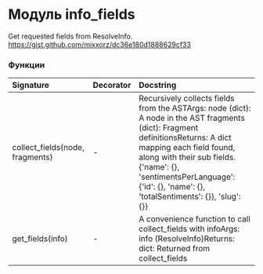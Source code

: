 # Модуль info_fields

Get requested fields from ResolveInfo. https://gist.github.com/mixxorz/dc36e180d1888629cf33

### Функции

| Signature                       | Decorator | Docstring                                                                                                                                                                                                                                                                                  |
| :------------------------------ | :-------- | :----------------------------------------------------------------------------------------------------------------------------------------------------------------------------------------------------------------------------------------------------------------------------------------- |
| collect_fields(node, fragments) | -         | Recursively collects fields from the ASTArgs: node (dict): A node in the AST fragments (dict): Fragment definitionsReturns: A dict mapping each field found, along with their sub fields. {'name': {}, 'sentimentsPerLanguage': {'id': {}, 'name': {}, 'totalSentiments': {}}, 'slug': {}} |
| get_fields(info)                | -         | A convenience function to call collect_fields with infoArgs: info (ResolveInfo)Returns: dict: Returned from collect_fields                                                                                                                                                                 |
